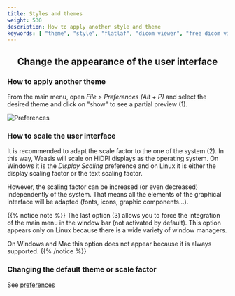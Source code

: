 ```yaml
---
title: Styles and themes
weight: 530
description: How to apply another style and theme
keywords: [ "theme", "style", "flatlaf", "dicom viewer", "free dicom viewer", "open source dicom viewer", "weasis dicom viewer",  "multi-platform dicom viewer", "pacs viewer" ]
---
```


## <center>Change the appearance of the user interface</center>

### How to apply another theme
From the main menu, open _File > Preferences (Alt + P)_ and select the desired theme and click on "show" to see a partial preview (1).

![Preferences](/tuto/theme-prefs.png?classes=shadow)
<br>
### How to scale the user interface

It is recommended to adapt the scale factor to the one of the system (2). In this way, Weasis will scale on HiDPI displays as the operating system. On Windows it is the *Display Scaling* preference and on  Linux it is either the display scaling factor or the text scaling factor.

However, the scaling factor can be increased (or even decreased) independently of the system. That means all the elements of the graphical interface will be adapted (fonts, icons, graphic components...).

{{% notice note %}}
The last option (3) allows you to force the integration of the main menu in the window bar (not activated by default). This option appears only on Linux because there is a wide variety of window managers.

On Windows and Mac this option does not appear because it is always supported.
{{% /notice %}}

### Changing the default theme or scale factor
See [preferences](../../basics/customize/preferences/#examples-of-properties-in-ext-configproperties)
